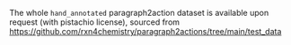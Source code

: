The whole ```hand_annotated``` paragraph2action dataset is available upon request (with pistachio license),  sourced from https://github.com/rxn4chemistry/paragraph2actions/tree/main/test_data
